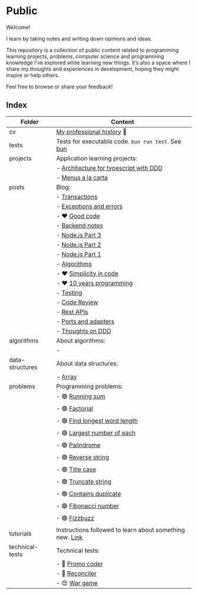# Public

Welcome!

I learn by taking notes and writing down opinions and ideas.

This repository is a collection of public content related to programming learning projects, problems, computer science and programming knowledge I’ve explored while learning new things.
It’s also a space where I share my thoughts and experiences in development, hoping they might inspire or help others.

Feel free to browse or share your feedback!

## Index

| Folder          | Content                                                                          |
| --------------- | -------------------------------------------------------------------------------- |
| cv              | [My professional history](cv/README.md) 💼                                       |
| tests           | Tests for executable code. `bun run test`. See [bun](https://bun.sh)             |
| projects        | Application learning projects:                                                   |
|                 | - [Architecture for typescript with DDD](projects/architecture-ts-ddd/README.md) |
|                 | - [Menus a la carta](projects/menus-a-la-carta/README.md)                        |
| posts           | Blog:                                                                            |
|                 | - [Transactions](posts/2024-09-09-transactions.md)                               |
|                 | - [Exceptions and errors](posts/2024-08-26-exceptions-and-errors.md)             |
|                 | - ❤️ [Good code](posts/2023-09-14-good-code.md)                                  |
|                 | - [Backend notes](posts/2023-07-28-backend-notes.md)                             |
|                 | - [Node.js Part 3](posts/2023-07-14-node-js-3.md)                                |
|                 | - [Node.js Part 2](posts/2023-07-11-node-js-2.md)                                |
|                 | - [Node.js Part 1](posts/2023-07-10-node-js-1.md)                                |
|                 | - [Algorithms](posts/2023-01-03-algorithms.md)                                   |
|                 | - ❤️ [Simplicity in code](posts/2022-11-10-simplicity-in-code.md)                |
|                 | - ❤️ [10 years programming](posts/2022-11-04-ten-years-programming.md)           |
|                 | - [Testing](posts/2020-02-21-testing.md)                                         |
|                 | - [Code Review](posts/2019-03-25-code-review.md)                                 |
|                 | - [Rest APIs](posts/2017-05-20-rest-apis.md)                                     |
|                 | - [Ports and adapters](posts/2016-06-06-ports-and-adapters.md)                   |
|                 | - [Thoughts on DDD](posts/2016-05-25-thoughts-on-ddd.md)                         |
| algorithms      | About algorithms:                                                                |
|                 | -                                                                                |
| data-structures | About data structures:                                                           |
|                 | - [Array](data-structures/array.ts)                                              |
| problems        | Programming problems:                                                            |
|                 | - 🟢 [Running sum](problems/easy/running_sum.ts)                                 |
|                 | - 🟢 [Factorial](problems/easy/factorial.ts)                                     |
|                 | - 🟢 [Find longest word length](problems/easy/find_longest_word_length.ts)       |
|                 | - 🟢 [Largest number of each](problems/easy/largest_number_of_each.ts)           |
|                 | - 🟢 [Palindrome](problems/easy/palindrome.ts)                                   |
|                 | - 🟢 [Reverse string](problems/easy/reverse_string.ts)                           |
|                 | - 🟢 [Title case](problems/easy/title_case.ts)                                   |
|                 | - 🟢 [Truncate string](problems/easy/truncate_string.ts)                         |
|                 | - 🟢 [Contains duplicate](problems/easy/contains_duplicate.ts)                   |
|                 | - 🟢 [Fibonacci number](problems/easy/fibonacci_number.ts)                       |
|                 | - 🟢 [Fizzbuzz](problems/easy/fizzbuzz.ts)                                       |
| tutorials       | Instructions followed to learn about something new. [Link](tutorials/README.md)  |
| technical-tests | Technical tests:                                                                 |
|                 | - 😤 [Promo coder](technical-tests/promo-coder/README.md)                        |
|                 | - 🙂 [Reconciler](technical-tests/reconciler/README.md)                          |
|                 | - 😍 [War game](technical-tests/war-game/README.md)                              |

